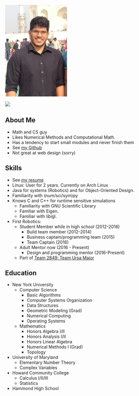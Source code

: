 <head> <title>Abhi's Webpage</title> </head>

![](Resources/Images/profilepic.jpg)

![](https://projecteuler.net/profile/TrostAft.png)

## About Me
- Math and CS guy
- Likes Numerical Methods and Computational Math.
- Has a tendency to start small modules and never finish them
- See [my Github](https://www.github.com/abhijit-c)
- Not great at web design (sorry)

## Skills
- See [my resume](Resources/Resume/Resume.pdf)
- Linux: User for 2 years. Currently on Arch Linux
- Java for systems (Robotics) and for Object-Oriented Design.
- Familiarity with (num/sci/sym)py
- Knows C and C++ for runtime sensitive simulations
    - Familiarity with GNU Scientific Library
    - Familiar with Eigen.
    - Familiar with libigl.
- First Robotics:
    - Student Member while in high school (2012-2016)
        - Build team member (2012-2014)
        - Business captain/programming team (2015)
        - Team Captain (2016)
    - Adult Mentor now (2016 - Present)
        - Design and programming mentor (2016-Present)
    - Part of [Team 2849: Team Ursa Major](http://hammondursamajor.org/)

## Education
- New York University
    - Computer Science
        - Basic Algorithms
        - Computer Systems Organization
        - Data Structures
        - Geometric Modeling (Grad)
        - Numerical Computing
        - Operating Systems
    - Mathematics
        - Honors Algebra I/II
        - Honors Analysis I/II
        - Honors Linear Algebra
        - Numerical Methods I (Grad)
        - Topology 
- University of Maryland
    - Elementary Number Theory 
    - Complex Variables
- Howard Community College
    - Calculus I/II/III
    - Statistics
- Hammond High School
